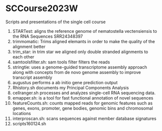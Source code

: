 # SCCourse2023W
Scripts and presentations of the single cell course <br>
1. STARTest:  aligns the reference genome of nematostella vectensiensis to the RNA Sequences SRR24348397<br>
2. trimmomatic: Trims aligned elemants in order to make the quality of the alignment better <br>
3. trim_star: in trim star we aligned only double stranded alignments to each other <br>
4. samtoolsfilter.sh: sam tools filter filters the reads <br>
5. stringtie: uses a genome-guided transcriptome assembly approach along with concepts from de novo genome assembly to improve transcript assembly <br>
6. augustus performs a ab initio gene prediction output<br> 
7. Rhistory.sh documents my Principal Components Analysis
8. cellranger.sh processes and analyzes single-cell RNA sequencing data.
9. emapper.sh: is a tool for fast functional annotation of novel sequences
10. featureCounts.sh: counts mapped reads for genomic features such as genes, exons, promoter, gene bodies, genomic bins and chromosomal locations
11. interproscan.sh: scans sequences against member database signatures
12. scripts160124.sh
